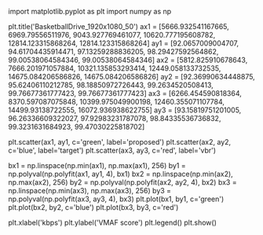 import matplotlib.pyplot as plt
import numpy as np

plt.title('BasketballDrive_1920x1080_50')
ax1 = [5666.932541167665, 6969.79556511976, 9043.927769461077, 10620.777195608782, 12814.123315868264, 12814.123315868264]
ay1 = [92.0657009004707, 94.61704435914471, 97.13259288836205, 98.29427592564862, 99.00538064584346, 99.00538064584346]
ax2 = [5812.825910678643, 7666.201971057884, 10321.135853293414, 12449.058133732535, 14675.084206586826, 14675.084206586826]
ay2 = [92.36990634448875, 95.62406110212785, 98.18850972726443, 99.2634520508413, 99.76677361777423, 99.76677361777423]
ax3 = [6266.454590818364, 8370.597087075848, 10399.975049900198, 12460.355071107784, 14499.93138722555, 16072.936938622755]
ay3 = [93.15819751201005, 96.26336609322027, 97.92983231787078, 98.84335536736832, 99.3231631684923, 99.47030225818702]

plt.scatter(ax1, ay1, c='green', label='proposed')
plt.scatter(ax2, ay2, c='blue', label='target')
plt.scatter(ax3, ay3, c='red', label='vbr')

bx1 = np.linspace(np.min(ax1), np.max(ax1), 256)
by1 = np.polyval(np.polyfit(ax1, ay1, 4), bx1)
bx2 = np.linspace(np.min(ax2), np.max(ax2), 256)
by2 = np.polyval(np.polyfit(ax2, ay2, 4), bx2)
bx3 = np.linspace(np.min(ax3), np.max(ax3), 256)
by3 = np.polyval(np.polyfit(ax3, ay3, 4), bx3)
plt.plot(bx1, by1, c='green')
plt.plot(bx2, by2, c='blue')
plt.plot(bx3, by3, c='red')

plt.xlabel('kbps')
plt.ylabel('VMAF score')
plt.legend()
plt.show()
